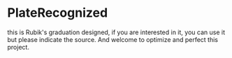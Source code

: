 # PlateRecognized
this is Rubik's graduation designed, if you are interested in it, you can use it but please indicate the source. And welcome to optimize and perfect this project.

